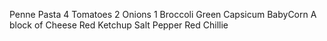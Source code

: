 Penne Pasta
4 Tomatoes
2 Onions
1 Broccoli
Green Capsicum
BabyCorn
A block of Cheese
Red Ketchup
Salt
Pepper
Red Chillie